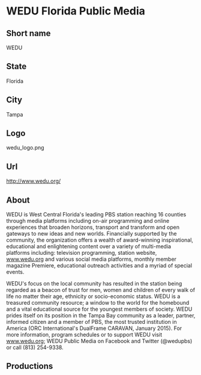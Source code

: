 # WEDU Florida Public Media

## Short name

WEDU

## State

Florida

## City

Tampa

## Logo

wedu\_logo.png

## Url

http://www.wedu.org/

## About

WEDU is West Central Florida's leading PBS station reaching 16 counties through 
media platforms including on-air programming and online experiences that broaden 
horizons, transport and transform and open gateways to new ideas and new worlds. 
Financially supported by the community, the organization offers a wealth of 
award-winning inspirational, educational and enlightening content over a 
variety of multi-media platforms including: television programming, station 
website, www.wedu.org and various social media platforms, monthly member magazine 
Premiere, educational outreach activities and a myriad of special events.

WEDU's focus on the local community has resulted in the station being regarded 
as a beacon of trust for men, women and children of every walk of life no 
matter their age, ethnicity or socio-economic status. WEDU is a treasured 
community resource; a window to the world for the homebound and a vital 
educational source for the youngest members of society.  WEDU prides itself 
on its position in the Tampa Bay community as a leader, partner, informed 
citizen and a member of PBS, the most trusted institution in America 
(ORC International's DualFrame CARAVAN, January 2015). For more information, 
program schedules or to support WEDU visit www.wedu.org; WEDU Public Media 
on Facebook and Twitter (@wedupbs) or call (813) 254-9338.


## Productions


